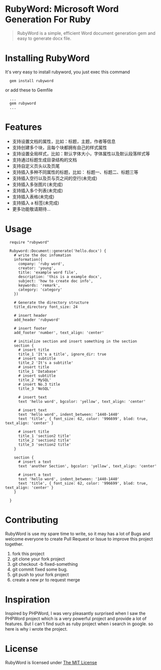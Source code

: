 # RubyWord: Microsoft Word Generation For Ruby

> RubyWord is a simple, efficient Word document generation gem and easy to generate docx file.

# Installing RubyWord
It's very easy to install rubyword, you just exec this command
```
  gem install rubyword
```
or add these to Gemfile
```
  ...
  gem rubyword
  ...
```
# Features
+ 支持设置文档的属性，比如：标题，主题，作者等信息
+ 支持创建多个块，且每个块都拥有自己的样式属性
+ 支持设置全局样式，比如：默认字体大小，字体属性以及默认段落样式等
+ 支持通过标题生成目录结构的文档
+ 支持自定义页头以及页尾
+ 支持插入多种不同属性的标题，比如： 标题一、标题二、标题三等
+ 支持插入空行以及页与页之间的空行(未完成)
+ 支持插入多张图片(未完成)
+ 支持插入多个列表(未完成)
+ 支持插入表格(未完成)
+ 支持插入 a 标签(未完成)
+ 更多功能敬请期待...

# Usage
```
  require "rubyword"

  Rubyword::Document::generate('hello.docx') {
    # write the doc infomation
    information({
      company: 'ruby word',
      creator: 'young',
      title: 'example word file',
      description: 'this is a example docx',
      subject: 'how to create doc info',
      keywords: 'remark',
      category: 'category'
    })
    
    # Generate the directory structure
    title_directory font_size: 24

    # insert header
    add_header 'rubyword'

    # insert footer
    add_footer 'number', text_align: 'center'
    
    # initialize section and insert something in the section
    section {
      # insert title
      title_1 'It's a title', ignore_dir: true 
      # insert subtitle
      title_2 'It's a subtitle'
      # insert title
      title_1 'Database'
      # insert subtitle
      title_2 'MySQL'
      # insert No.3 title
      title_3 'NoSQL'

      # insert text
      text 'hello word', bgcolor: 'yellow', text_align: 'center'

      # insert text
      text 'hello word', indent_between: '1440-1440'
      text 'title', { font_size: 62, color: '996699', blod: true, text_align: 'center' }

      # insert title
      title_1 'section2 title'
      title_2 'section2 title'
      title_3 'section2 title'
    }

    section {
      # insert a text
      text 'another Section', bgcolor: 'yellow', text_align: 'center'

      # insert a text
      text 'hello word', indent_between: '1440-1440'
      text 'title', { font_size: 62, color: '996699', blod: true, text_align: 'center' }
    }

  }
```

# Contributing
RubyWord is use my spare time to write, so it may has a lot of Bugs and welcome everyone to create Pull Request or Issue to improve this project together.
1. fork this project
2. git clone your fork project
3. git checkout -b fixed-something
4. git commit fixed some bug.
5. git push to your fork project
6. create a new pr to request merge

# Inspiration
Inspired by PHPWord, I was very pleasantly surprised when I saw the PHPWord project which is a very powerful project and provide a lot of features. But I can't find such as ruby project when i search in google. so here is why i wrote the project.

# License
RubyWord is licensed under [The MIT License](LICENSE)
